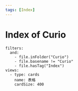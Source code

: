 ```yaml
---
tags: [Index]
---
```


# Index of Curio

```base
filters:
  and:
    - file.inFolder("Curio")
    - file.basename != "Curio"
    - file.hasTag("Index")
views:
  - type: cards
    name: 表格
    cardSize: 400

```
